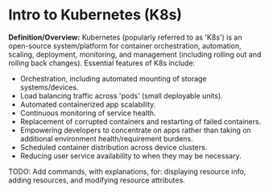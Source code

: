 # Intro to Kubernetes (K8s)
**Definition/Overview:** Kubernetes (popularly referred to as 'K8s') is an open-source system/platform for container orchestration, automation, scaling, deployment, monitoring, and management (including rolling out and rolling back changes). Essential features of K8s include:

* Orchestration, including automated mounting of storage systems/devices.
* Load balancing traffic across 'pods' (small deployable units).
* Automated containerized app scalability.
* Continuous monitoring of service health.
* Replacement of corrupted containers and restarting of failed containers.
* Empowering developers to concentrate on apps rather than taking on additional environment health/requirement burdens.
* Scheduled container distribution across device clusters.
* Reducing user service availability to when they may be necessary.
  
TODO: Add commands, with explanations, for: displaying resource info, adding resources, and modifying resource attributes. 
